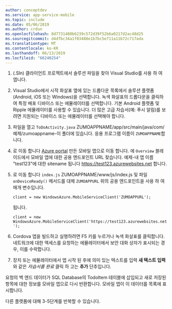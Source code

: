 ```yaml
---
author: conceptdev
ms.service: app-service-mobile
ms.topic: include
ms.date: 05/06/2019
ms.author: crdun
ms.openlocfilehash: 8d7731480b6239c572d39f52b6a0217d2ac48d25
ms.sourcegitcommit: d4dfbc34a1f03488e1b7bc5e711a11b72c717ada
ms.translationtype: MT
ms.contentlocale: ko-KR
ms.lasthandoff: 06/13/2019
ms.locfileid: "66240254"
---
```

1. (.Sln) 클라이언트 프로젝트에서 솔루션 파일을 찾아 Visual Studio를 사용 하 여 엽니다.

2. Visual Studio에서 시작 화살표 옆에 있는 드롭다운 목록에서 솔루션 플랫폼(Android, iOS 또는 Windows)을 선택합니다. 녹색 화살표의 드롭다운을 클릭하여 특정 배포 디바이스 또는 에뮬레이터를 선택합니다. 기본 Android 플랫폼 및 Ripple 에뮬레이터를 사용할 수 있습니다. 더 많은 고급 자습서(예: 푸시 알림)를 보려면 지원되는 디바이스 또는 에뮬레이터를 선택해야 합니다.

3. 파일을 열고 `ToDoActivity.java` ZUMOAPPNAME/app/src/main/java/com/예제/zumoappname-이 폴더에 있습니다. 응용 프로그램 이름이 `ZUMOAPPNAME`합니다.

4. 로 이동 합니다 [Azure portal](https://portal.azure.com/) 만든 모바일 앱으로 이동 합니다. 에 `Overview` 블레이드에서 모바일 앱에 대한 공용 엔드포인트 URL 찾습니다. 예제-내 앱 이름 "test123"에 대한 sitename 됩니다 https://test123.azurewebsites.net 합니다.

5. 로 이동 합니다 `index.js` ZUMOAPPNAME/www/js/index.js 및 파일 `onDeviceReady()` 메서드를 대체 `ZUMOAPPURL` 위의 공용 엔드포인트을 사용 하 여 매개 변수입니다.

    `client = new WindowsAzure.MobileServiceClient('ZUMOAPPURL');`
    
    됩니다.
    
    `client = new WindowsAzure.MobileServiceClient('https://test123.azurewebsites.net');`
    
6. Cordova 앱을 빌드하고 실행하려면 F5 키를 누르거나 녹색 화살표를 클릭합니다. 네트워크에 대한 액세스를 요청하는 에뮬레이터에서 보안 대화 상자가 표시되는 경우, 이를 수락합니다.

7. 장치 또는 에뮬레이터에서 앱 시작 된 후에 의미 있는 텍스트를 입력 **새 텍스트 입력**와 같은 *자습서를 완료* 클릭 하 고는 **추가** 단추입니다.

요청의 백 엔드 데이터가 SQL Database의 TodoItem 테이블에 삽입되고 새로 저장된 항목에 대한 정보를 모바일 앱으로 다시 반환합니다. 모바일 앱이 이 데이터를 목록에 표시합니다.

다른 플랫폼에 대해 3-5단계를 반복할 수 있습니다.